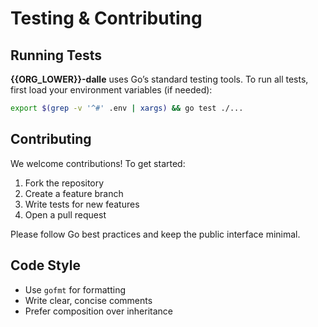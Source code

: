 # Testing & Contributing

## Running Tests

**{{ORG_LOWER}}-dalle** uses Go’s standard testing tools. To run all tests, first load your environment variables (if needed):

```sh
export $(grep -v '^#' .env | xargs) && go test ./...
```

## Contributing

We welcome contributions! To get started:

1. Fork the repository
2. Create a feature branch
3. Write tests for new features
4. Open a pull request

Please follow Go best practices and keep the public interface minimal.

## Code Style

- Use `gofmt` for formatting
- Write clear, concise comments
- Prefer composition over inheritance
